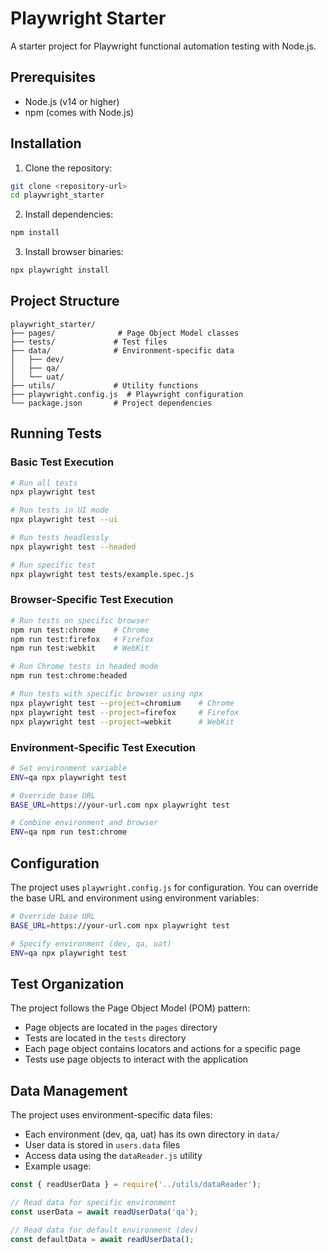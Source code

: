 # Playwright Starter

A starter project for Playwright functional automation testing with Node.js.

## Prerequisites

- Node.js (v14 or higher)
- npm (comes with Node.js)

## Installation

1. Clone the repository:
```bash
git clone <repository-url>
cd playwright_starter
```

2. Install dependencies:
```bash
npm install
```

3. Install browser binaries:
```bash
npx playwright install
```

## Project Structure

```
playwright_starter/
├── pages/              # Page Object Model classes
├── tests/             # Test files
├── data/              # Environment-specific data
│   ├── dev/
│   ├── qa/
│   └── uat/
├── utils/             # Utility functions
├── playwright.config.js  # Playwright configuration
└── package.json       # Project dependencies
```

## Running Tests

### Basic Test Execution
```bash
# Run all tests
npx playwright test

# Run tests in UI mode
npx playwright test --ui

# Run tests headlessly
npx playwright test --headed

# Run specific test
npx playwright test tests/example.spec.js
```

### Browser-Specific Test Execution
```bash
# Run tests on specific browser
npm run test:chrome    # Chrome
npm run test:firefox   # Firefox
npm run test:webkit    # WebKit

# Run Chrome tests in headed mode
npm run test:chrome:headed

# Run tests with specific browser using npx
npx playwright test --project=chromium    # Chrome
npx playwright test --project=firefox     # Firefox
npx playwright test --project=webkit      # WebKit
```

### Environment-Specific Test Execution
```bash
# Set environment variable
ENV=qa npx playwright test

# Override base URL
BASE_URL=https://your-url.com npx playwright test

# Combine environment and browser
ENV=qa npm run test:chrome
```

## Configuration

The project uses `playwright.config.js` for configuration. You can override the base URL and environment using environment variables:
```bash
# Override base URL
BASE_URL=https://your-url.com npx playwright test

# Specify environment (dev, qa, uat)
ENV=qa npx playwright test
```

## Test Organization

The project follows the Page Object Model (POM) pattern:
- Page objects are located in the `pages` directory
- Tests are located in the `tests` directory
- Each page object contains locators and actions for a specific page
- Tests use page objects to interact with the application

## Data Management

The project uses environment-specific data files:
- Each environment (dev, qa, uat) has its own directory in `data/`
- User data is stored in `users.data` files
- Access data using the `dataReader.js` utility
- Example usage:
```javascript
const { readUserData } = require('../utils/dataReader');

// Read data for specific environment
const userData = await readUserData('qa');

// Read data for default environment (dev)
const defaultData = await readUserData();
```
